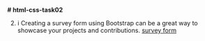 **# html-css-task02**

02. i Creating a survey form using Bootstrap can be a great way to showcase your projects and contributions.
[survey form](./index.html) 
